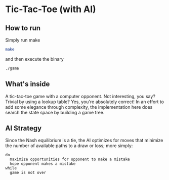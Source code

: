 # Tic-Tac-Toe (with AI)

## How to run

Simply run make

```bash
make
```

and then execute the binary

```bash
./game
```

## What's inside

A tic-tac-toe game with a computer opponent. Not interesting, you say? Trivial by using a lookup table? Yes, you're absolutely correct! In an effort to add some elegance through complexity, the implementation here does search the state space by building a game tree.

## AI Strategy

Since the Nash equilibrium is a tie, the AI optimizes for moves that minimize the number of available paths to a draw or loss; more simply:

```psuedo
do
  maximize opportunities for opponent to make a mistake
  hope opponent makes a mistake
while
  game is not over
```
